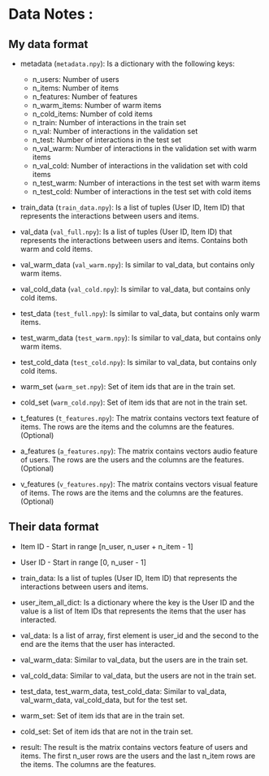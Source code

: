 # Data Notes :

## My data format

* metadata (`metadata.npy`): Is a dictionary with the following keys:
    * n_users: Number of users
    * n_items: Number of items
    * n_features: Number of features
    * n_warm_items: Number of warm items
    * n_cold_items: Number of cold items
    * n_train: Number of interactions in the train set
    * n_val: Number of interactions in the validation set
    * n_test: Number of interactions in the test set
    * n_val_warm: Number of interactions in the validation set with warm items
    * n_val_cold: Number of interactions in the validation set with cold items
    * n_test_warm: Number of interactions in the test set with warm items
    * n_test_cold: Number of interactions in the test set with cold items

* train_data (`train_data.npy`): Is a list of tuples (User ID, Item ID) that represents the interactions between users and items.

* val_data (`val_full.npy`): Is a list of tuples (User ID, Item ID) that represents the interactions between users and items. Contains both warm and cold items.
* val_warm_data (`val_warm.npy`): Is similar to val_data, but contains only warm items.
* val_cold_data (`val_cold.npy`): Is similar to val_data, but contains only cold items.

* test_data (`test_full.npy`): Is similar to val_data, but contains only warm items.
* test_warm_data (`test_warm.npy`): Is similar to val_data, but contains only warm items.
* test_cold_data (`test_cold.npy`): Is similar to val_data, but contains only cold items.

* warm_set (`warm_set.npy`): Set of item ids that are in the train set.
* cold_set (`warm_cold.npy`): Set of item ids that are not in the train set.

* t_features (`t_features.npy`): The matrix contains vectors text feature of items. The rows are the items and the columns are the features. (Optional)
* a_features (`a_features.npy`): The matrix contains vectors audio feature of users. The rows are the users and the columns are the features. (Optional)
* v_features (`v_features.npy`): The matrix contains vectors visual feature of items. The rows are the items and the columns are the features. (Optional)

## Their data format
* Item ID - Start in range [n_user, n_user + n_item - 1]
* User ID - Start in range [0, n_user - 1]

* train_data: Is a list of tuples (User ID, Item ID) that represents the interactions between users and items.
* user_item_all_dict: Is a dictionary where the key is the User ID and the value is a list of Item IDs that represents the items that the user has interacted.

* val_data: Is a list of array, first element is user_id and the second to the end are the items that the user has interacted.
* val_warm_data: Similar to val_data, but the users are in the train set.
* val_cold_data: Similar to val_data, but the users are not in the train set.

* test_data, test_warm_data, test_cold_data: Similar to val_data, val_warm_data, val_cold_data, but for the test set.

* warm_set: Set of item ids that are in the train set.
* cold_set: Set of item ids that are not in the train set.

* result: The result is the matrix contains vectors feature of users and items. The first n_user rows are the users and the last n_item rows are the items. The columns are the features.
